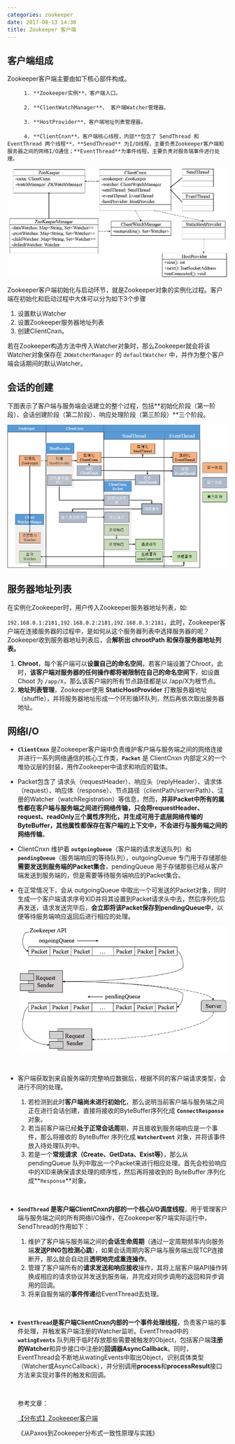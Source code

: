 ```yaml
---
categories: zookeeper
date: 2017-08-13 14:30
title: Zookeeper 客户端
---
```




## 客户端组成

Zookeeper客户端主要由如下核心部件构成。

      　　1. **Zookeeper实例**，客户端入口。

      　　2. **ClientWatchManager**， 客户端Watcher管理器。

      　　3. **HostProvider**，客户端地址列表管理器。

      　　4. **ClientCnxn**，客户端核心线程，内部**包含了 SendThread 和 EventThread 两个线程**，**SendThread** 为I/O线程，主要负责Zookeeper客户端和服务器之间的网络I/O通信；**EventThread**为事件线程，主要负责对服务端事件进行处理。

![client_class](./client/client_class.png)

Zookeeper客户端初始化与启动环节，就是Zookeeper对象的实例化过程。客户端在初始化和启动过程中大体可以分为如下3个步骤

1. 设置默认Watcher
2. 设置Zookeeper服务器地址列表
3. 创建ClientCnxn。

若在Zookeeper构造方法中传入Watcher对象时，那么Zookeeper就会将该Watcher对象保存在 `ZKWatcherManager` 的 `defaultWatcher` 中，并作为整个客户端会话期间的默认Watcher。



## 会话的创建

下图表示了客户端与服务端会话建立的整个过程，包括**初始化阶段（第一阶段）、会话创建阶段（第二阶段）、响应处理阶段（第三阶段）**三个阶段。

![client_session](./client/client_session.png)



## 服务器地址列表

在实例化Zookeeper时，用户传入Zookeeper服务器地址列表，如: 

`192.168.0.1:2181,192.168.0.2:2181,192.168.0.3:2181`，此时，Zookeeper客户端在连接服务器的过程中，是如何从这个服务器列表中选择服务器的呢？Zookeeper收到服务器地址列表后，会**解析出 chrootPath 和保存服务器地址列表。**

1. **Chroot**，每个客户端可以**设置自己的命名空间**，若客户端设置了Chroot，此时，**该客户端对服务器的任何操作都将被限制在自己的命名空间下**，如设置 Choot 为 `/app/X`，那么该客户端的所有节点路径都是以 /app/X为根节点。
2. **地址列表管理**，Zookeeper使用 **StaticHostProvider** 打散服务器地址（shuffle），并将服务器地址形成一个环形循环队列，然后再依次取出服务器地址。



## 网络I/O

- **`ClientCnxn`** 是Zookeeper客户端中负责维护客户端与服务端之间的网络连接并进行一系列网络通信的核心工作类，**`Packet`** 是 ClientCnxn 内部定义的一个堆协议层的封装，用作Zookeeper中请求和响应的载体。


- Packet包含了 请求头（requestHeader）、响应头（replyHeader）、请求体（request）、响应体（response）、节点路径（clientPath/serverPath）、注册的Watcher（watchRegistration）等信息，然而，**并非Packet中所有的属性都在客户端与服务端之间进行网络传输，只会将requestHeader、request、readOnly三个属性序列化，并生成可用于底层网络传输的ByteBuffer，其他属性都保存在客户端的上下文中，不会进行与服务端之间的网络传输**。

- ClientCnxn 维护着 **`outgoingQueue`**（客户端的请求发送队列）和 **`pendingQueue`**（服务端响应的等待队列），outgoingQueue 专门用于存储那些**需要发送到服务端的Packet集合**，pendingQueue 用于存储那些已经从客户端发送到服务端的，但是需要等待服务端响应的Packet集合。

- 在正常情况下，会从 outgoingQueue 中取出一个可发送的Packet对象，同时生成一个客户端请求序号XID并将其设置到Packet请求头中去，然后序列化后再发送，请求发送完毕后，**会立即将该Packet保存到pendingQueue中**，以便等待服务端响应返回后进行相应的处理。

  ![client_io](./client/client_io.png)

  ​

- 客户端获取到来自服务端的完整响应数据后，根据不同的客户端请求类型，会进行不同的处理。

  1. 若检测到此时**客户端尚未进行初始化**，那么说明当前客户端与服务端之间正在进行会话创建，直接将接收的ByteBuffer序列化成 **`ConnectResponse`** 对象。
  2. 若当前客户端已经**处于正常会话周**期，并且接收到服务端响应是一个事件，那么将接收的 ByteBuffer 序列化成 **`WatcherEvent`** 对象，并将该事件放入待处理队列中。
  3. 若是一个**常规请求（Create、GetData、Exist等）**，那么从 pendingQueue 队列中取出一个Packet来进行相应处理。首先会检验响应中的XID来确保请求处理的顺序性，然后再将接收到的 ByteBuffer 序列化成**`Response`**对象。

  ​

- **`SendThread` 是客户端ClientCnxn内部的一个核心I/O调度线程**，用于管理客户端与服务端之间的所有网络I/O操作，在Zookeeper客户端实际运行中，SendThread的作用如下：

  1. 维护了客户端与服务端之间的**会话生命周期**（通过一定周期频率内向服务端**发送PING包检测心跳**），如果会话周期内客户端与服务端出现TCP连接断开，那么就会自动且**透明地完成重连操作**。
  2. 管理了客户端所有的**请求发送和响应接收**操作，其将上层客户端API操作转换成相应的请求协议并发送到服务端，并完成对同步调用的返回和异步调用的回调。
  3. 将来自服务端的**事件传递**给EventThread去处理。

  ​

- **`EventThread`是客户端ClientCnxn内部的一个事件处理线程**，负责客户端的事件处理，并触发客户端注册的Watcher监听。EventThread中的 **`watingEvents`** 队列用于临时存放那些需要被触发的Object，包括客户端**注册的Watcher**和异步接口中注册的**回调器AsyncCallback**。同时，EventThread会不断地从watingEvents中取出Object，识别具体类型（Watcher或AsyncCallback），并分别调用**process**和**processResult**接口方法来实现对事件的触发和回调。

  ​

  参考文章：

  [【分布式】Zookeeper客户端](http://www.cnblogs.com/leesf456/p/6098255.html)

  《从Paxos到Zookeeper分布式一致性原理与实践》​
